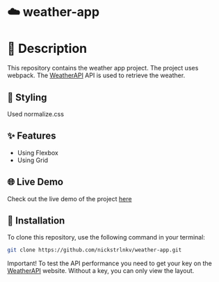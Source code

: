 # ☁️ weather-app

# 📝 Description
This repository contains the weather app project. The project uses webpack. The [WeatherAPI](https://www.weatherapi.com/) API is used to retrieve the weather.

## 🎨 Styling
Used normalize.css

## ✨ Features

- Using Flexbox
- Using Grid

## 🌐 Live Demo

Check out the live demo of the project [here](https://nickstrlnkv.github.io/weather-app)

## 💾 Installation

To clone this repository, use the following command in your terminal:

```bash
git clone https://github.com/nickstrlnkv/weather-app.git
```
Important! To test the API performance you need to get your key on the [WeatherAPI](https://www.weatherapi.com/) website. Without a key, you can only view the layout.
